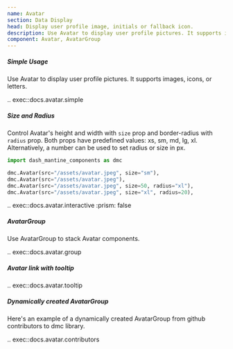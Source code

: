 ```yaml
---
name: Avatar
section: Data Display
head: Display user profile image, initials or fallback icon.
description: Use Avatar to display user profile pictures. It supports images, icons, or letters. Use AvatarGroup to display stack Avatar components.
component: Avatar, AvatarGroup
---
```


##### Simple Usage

Use Avatar to display user profile pictures. It supports images, icons, or letters.

.. exec::docs.avatar.simple

##### Size and Radius

Control Avatar's height and width with `size` prop and border-radius with `radius` prop. Both props have
predefined values: xs, sm, md, lg, xl. Alternatively, a number can be used to set radius or size in px.

```python
import dash_mantine_components as dmc

dmc.Avatar(src="/assets/avatar.jpeg", size="sm"),
dmc.Avatar(src="/assets/avatar.jpeg"),
dmc.Avatar(src="/assets/avatar.jpeg", size=50, radius="xl"),
dmc.Avatar(src="/assets/avatar.jpeg", size="xl", radius=20),
```

.. exec::docs.avatar.interactive
    :prism: false

##### AvatarGroup

Use AvatarGroup to stack Avatar components.

.. exec::docs.avatar.group

##### Avatar link with tooltip

.. exec::docs.avatar.tooltip

##### Dynamically created AvatarGroup

Here's an example of a dynamically created AvatarGroup from github contributors to dmc library.

.. exec::docs.avatar.contributors
